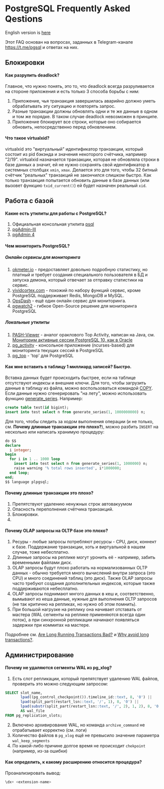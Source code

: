 # PostgreSQL Frequently Asked Qestions

English version is [here](README-en.md)

Этот FAQ основан на вопросах, заданных в Telegram-канале https://t.me/pgsql и ответах на них.

## Блокировки

#### Как разрулить deadlock?

Главное, что нужно понять, это то, что deadlock всегда разруливается на стороне приложения и есть только 3 способа борьбы с ним:

1. Приложение, чья транзакция завершилась аварийно должно уметь обрабатывать эту ситуацию и повторять запрос.
2. Разные транзакции должны обновлять одни и те же данные в одном и том же порядке. В таком случае deadlock невозможен в принципе.
3. Приложение блокирует все строки, которые оно собирается обновить, непосредственно перед обновлением.

#### Что такое virtualxid?

virtualxid это "виртуальный" идентификатор транзакции, который состоит из pid бэкэнда и значения некоторого счётчика,
например "2/19". virtualxid назначается транзакции, которая не обновляла строки в базе данных а значит, ей не нужно
сохранять свой идентификатор в системных столбцах `xmin`, `xmax`. Делается это для того, чтобы 32 битный счётчик
"реальных" транзакций не закончился слишком быстро. Как только транзакция попытается обновить данные в базе данных
(или вызовет функцию `txid_current()`) ей будет назначен реальный `xid`.

## Работа с базой

#### Какие есть утилиты для работы с PostgreSQL?

1. Официальная консольная утилита [psql](https://www.postgresql.org/docs/current/static/app-psql.html)
2. [pgAdmin-III](https://www.pgadmin.org/docs/pgadmin3/1.22/)
3. [pgAdmin 4](https://www.pgadmin.org/)

#### Чем мониторить PostgreSQL?

##### Онлайн сервисы для мониторинга

1. [okmeter.io](https://okmeter.io/) - предоставляет довольно подробную статистику, но платный и требует создания специального пользователя в БД и запуска демона, который отвечает за отправку статистики на сервис.
2. [vividcortex.com](https://www.vividcortex.com/) - похожий по набору функций сервис, кроме PostgreSQL поддерживает Redis, MongoDB и MySQL.
3. [OpsDash](https://www.opsdash.com/) - ещё один онлайн сервис для мониторинга.
4. [pgwatch2](https://github.com/cybertec-postgresql/pgwatch2) - гибкое Open-Source решение для мониторинга PostgreSQL

##### Локальные утилиты

1. [PASH-Viewer](https://github.com/dbacvetkov/PASH-Viewer) - аналог ораклового Top Activity, написан на Java, см. [Мониторим активные сессии PostgreSQL 10, как в Oracle](https://habr.com/post/413411/)
2. [pg_activity](https://github.com/julmon/pg_activity) - консольное приложение (ncurses-based) для мониторинга текущих сессий в PostgreSQL
3. [pg_top](https://github.com/markwkm/pg_top) - 'top' для PostgreSQL

#### Как мне вставить в таблицу 1 миллиард записей? Быстро.

Вставка данных будет происходить быстрее, если на таблице отсутствуют индексы и внешние ключи. Для того, чтобы загрузить данные в таблицу из файла, можно воспользоваться командой [COPY](https://www.postgresql.org/docs/current/static/sql-copy.html). Если данные нужно сгенерировать "на лету", можно использовать функцию [generate_series](https://www.postgresql.org/docs/current/static/functions-srf.html). Например:

```sql
create table test(id bigint);
insert into test select n from generate_series(1, 1000000000) n;
```

Для того, чтобы следить за ходом выполнения операции (и не только, см. **Почему длинные транзакции это плохо?**), можно разбить `INSERT` на несколько или написать хранимую процедуру:

```sql
do $$
declare
  i integer;
begin
  for i in 1 .. 1000 loop
    insert into test select n from generate_series(1, 1000000) n;
    raise warning '% total rows inserted', i*1000000;
  end loop;
end;
$$ language plpgsql;
```

#### Почему длинные транзакции это плохо?

1. Препятствуют удалению ненужных строк автовакуумом
2. Опасность переполнения счётчика транзакций.
3. Блокировки.
4. 

#### Почему OLAP запросы на OLTP базе это плохо?

1. Ресуры - любые запросы потребляют ресурсы - CPU, диск, коннект к базе. Поддержание транзакции, хоть и виртуальной в нашем случае, тоже небесплатно.
2. Длинные запросы на реплике могут уронить её - например, забить временными файлами диск.
3. OLAP запросы будут плохо работать на нормализованных OLTP данных - обычно требуется много вычислений внутри запроса (это CPU) и много соединений таблиц (это диск). Также OLAP запросы часто требуют создания дополнительных индексов, которые также поддерживаются небесплатно.
4. OLAP запросы поднимают мнгого данных в кеш и, соответственно, вымывают из кеша данные, нужные для выполнения OLTP запросов (не так критично на репликах, но нужно об этом помнить).
5. При большой нагрузке на реплику она начивает отставать от мастера (WAL сегменты на реплике применяются всегда один поток), а при синхронной репликации начинают появляться задержки при коммитах на мастере.

Подробнее см. [Are Long Running Transactions Bad?](https://www.simononsoftware.com/are-long-running-transactions-bad/) и [Why avoid long transactions?](https://blog.dataegret.com/2018/12/why-avoid-long-transaction.html?m=1).

## Администрирование

#### Почему не удаляются сегменты WAL из pg_xlog?

1. Есть слот репликации, который препятствует удалению WAL файлов, проверить это можно следующим запросом:

```sql
SELECT slot_name,
       lpad((pg_control_checkpoint()).timeline_id::text, 8, '0') ||
       lpad(split_part(restart_lsn::text, '/', 1), 8, '0') ||
       lpad(substr(split_part(restart_lsn::text, '/', 2), 1, 2), 8, '0')
       AS wal_file
FROM pg_replication_slots;
```

2. Включено архивирование WAL, но команда `archive_command` не отрабатывает корректно (см. логи)
3. Количество файлов в `pg_xlog` ещё не превысило значение параметра `wal_keep_segments`
4. По какой-либо причине долгое время не происходит `chekpoint` (например, из-за ошибки)

#### Как определить, к какому расширению относится процедура?

Проанализировать вывод:

```sql
\dx+ <extension-name>
```
